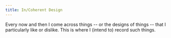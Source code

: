```yaml
---
title: In/Coherent Design
---
```


Every now and then I come across things -- or the designs of things -- that I particularly like or dislike. This is where I (intend to) record such things.
